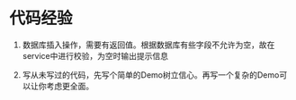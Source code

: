 # 代码经验

1. 数据库插入操作，需要有返回值。根据数据库有些字段不允许为空，故在service中进行校验，为空时输出提示信息

2. 写从未写过的代码，先写个简单的Demo树立信心。再写一个复杂的Demo可以让你考虑更全面。
